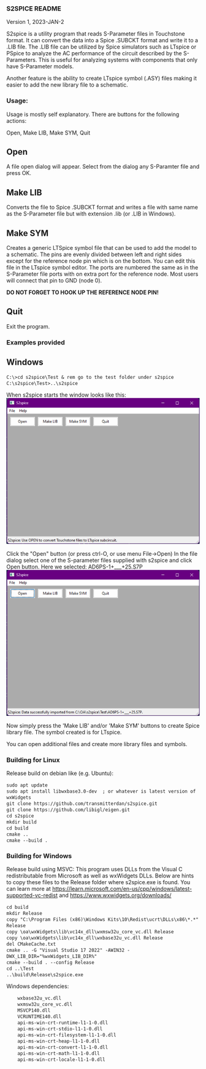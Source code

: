 ### S2SPICE README

Version 1, 2023-JAN-2

S2spice is a utility program that reads S-Parameter files in Touchstone format. It can convert the data into a Spice .SUBCKT format and write it to a .LIB file. The .LIB file can be utilized by Spice simulators such as LTspice or PSpice to analyze the AC performance of the circuit described by the S-Parameters.  This is useful for analyzing systems with components that only have S-Parameter models.

Another feature is the ability to create LTspice symbol (.ASY) files making it easier to add the new library file to a schematic.

### Usage:

Usage is mostly self explanatory.  There are buttons for the following actions:

Open, Make LIB, Make SYM, Quit

## Open

A file open dialog will appear. Select from the dialog any S-Paramter file and press OK.

## Make LIB

Converts the file to Spice .SUBCKT format and writes a file with same name as the S-Parameter file but with extension .lib (or .LIB in Windows).

## Make SYM

Creates a generic LTSpice symbol file that can be used to add the model to a schematic. The pins are evenly divided between left and right sides except for the reference node pin which is on the bottom. You can edit this file in the LTspice symbol editor. The ports are numbered the same as in the S-Parameter file ports with on extra port for the reference node.  Most users will connect that pin to GND (node 0).

__DO NOT FORGET TO HOOK UP THE REFERENCE NODE PIN!__

## Quit

Exit the program.

### Examples provided

## Windows 
```
C:\>cd s2spice\Test & rem go to the test folder under s2spice
C:\s2spice\Test>..\s2spice
```
When s2spice starts the window looks like this:
![Screenshot 1](Test/Screenshot%201.png)

Click the "Open" button (or press ctrl-O, or use menu File->Open)
In the file dialog select one of the S-parameter files supplied with s2spice and click Open button.  Here we selected: AD6PS-1+___+25.S7P 
![Screenshot 2](Test/Screenshot%202.png)

Now simply press the 'Make LIB' and/or 'Make SYM' buttons to create Spice library file.  The symbol created is for LTspice.

You can open additional files and create more library files and symbols.

### Building for Linux
Release build on debian like (e.g. Ubuntu):
```
sudo apt update
sudo apt install libwxbase3.0-dev  ; or whatever is latest version of wxWidgets
git clone https://github.com/transmitterdan/s2spice.git
git clone https://github.com/libigl/eigen.git
cd s2spice
mkdir build
cd build
cmake ..
cmake --build .
```

### Building for Windows
Release build using MSVC:
This program uses DLLs from the Visual C redistributable from Microsoft as well as wxWidgets DLLs.  Below are hints to copy these files to the Release folder where s2spice.exe is found. You can learn more at https://learn.microsoft.com/en-us/cpp/windows/latest-supported-vc-redist and https://www.wxwidgets.org/downloads/
```
cd build
mkdir Release
copy "C:\Program Files (x86)\Windows Kits\10\Redist\ucrt\DLLs\x86\*.*" Release
copy \oa\wxWidgets\lib\vc14x_dll\wxmsw32u_core_vc.dll Release
copy \oa\wxWidgets\lib\vc14x_dll\wxbase32u_vc.dll Release
del CMakeCache.txt
cmake .. -G "Visual Studio 17 2022" -AWIN32 -DWX_LIB_DIR="%wxWidgets_LIB_DIR%"
cmake --build . --config Release
cd ..\Test
..\build\Release\s2spice.exe
```
Windows dependencies:
```
    wxbase32u_vc.dll
    wxmsw32u_core_vc.dll
    MSVCP140.dll
    VCRUNTIME140.dll
    api-ms-win-crt-runtime-l1-1-0.dll
    api-ms-win-crt-stdio-l1-1-0.dll
    api-ms-win-crt-filesystem-l1-1-0.dll
    api-ms-win-crt-heap-l1-1-0.dll
    api-ms-win-crt-convert-l1-1-0.dll
    api-ms-win-crt-math-l1-1-0.dll
    api-ms-win-crt-locale-l1-1-0.dll
```
